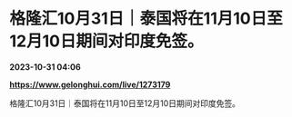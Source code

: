# 格隆汇10月31日｜泰国将在11月10日至12月10日期间对印度免签。

**2023-10-31 04:06**

**https://www.gelonghui.com/live/1273179**

格隆汇10月31日｜泰国将在11月10日至12月10日期间对印度免签。